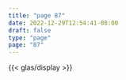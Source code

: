 ```yaml
---
title: "page 87"
date: 2022-12-29T12:54:41-08:00
draft: false
type: "page"
page: "87"
---
```


{{< glas/display >}}
